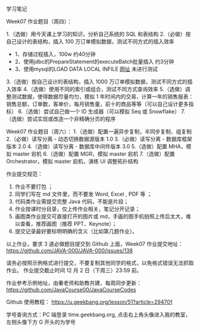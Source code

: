 学习笔记

Week07 作业题目（周四）：

1.（选做）用今天课上学习的知识，分析自己系统的 SQL 和表结构
2.（必做）按自己设计的表结构，插入 100 万订单模拟数据，测试不同方式的插入效率
- 1、存储过程插入，100w 约40分钟
- 2、使用jdbc的PrepareStatement的executeBatch批量插入 约3分钟
- 3、使用mysql的LOAD DATA LOCAL INFILE [网址](https://blog.csdn.net/Q1059081877Q/article/details/85267507) 未进行测试

3.（选做）按自己设计的表结构，插入 1000 万订单模拟数据，测试不同方式的插入效率
4.（选做）使用不同的索引或组合，测试不同方式查询效率
5.（选做）调整测试数据，使得数据尽量均匀，模拟 1 年时间内的交易，计算一年的销售报表：销售总额，订单数，客单价，每月销售量，前十的商品等等（可以自己设计更多指标）
6.（选做）尝试自己做一个 ID 生成器（可以模拟 Seq 或 Snowflake）
7.（选做）尝试实现或改造一个非精确分页的程序

Week07 作业题目（周六）：
1.（选做）配置一遍异步复制，半同步复制、组复制
2.（必做）读写分离 - 动态切换数据源版本 1.0
3.（必做）读写分离 - 数据库框架版本 2.0
4.（选做）读写分离 - 数据库中间件版本 3.0
5.（选做）配置 MHA，模拟 master 宕机
6.（选做）配置 MGR，模拟 master 宕机
7.（选做）配置 Orchestrator，模拟 master 宕机，演练 UI 调整拓扑结构

作业提交规范：
1. 作业不要打包 ；
2. 同学们写在 md 文件里，而不要发 Word, Excel , PDF 等 ；
3. 代码类作业需提交完整 Java 代码，不能是片段；
4. 作业按课时分目录，仅上传作业相关，笔记分开记录；
5. 画图类作业提交可直接打开的图片或 md，手画的图手机拍照上传后太大，难以查看，推荐画图（推荐 PPT、Keynote）；
6. 提交记录最好要标明明确的含义（比如第几题作业）。

以上作业，要求 3 道必做题目提交到 Github 上面，Week07 作业提交地址：
https://github.com/JAVA-000/JAVA-000/issues/138

请务必按照示例格式进行提交，不要复制其他同学的格式，以免格式错误无法抓取作业。
作业提交截止时间 12 月 2 日（下周三）23:59 前。

作业参考示例地址，由秦老师和助教共建，每周同步更新： https://github.com/JavaCourse00/JavaCourseCodes

Github 使用教程： https://u.geekbang.org/lesson/51?article=294701

学号查询方式：PC 端登录 time.geekbang.org, 点击右上角头像进入我的教室，左侧头像下方 G 开头的为学号